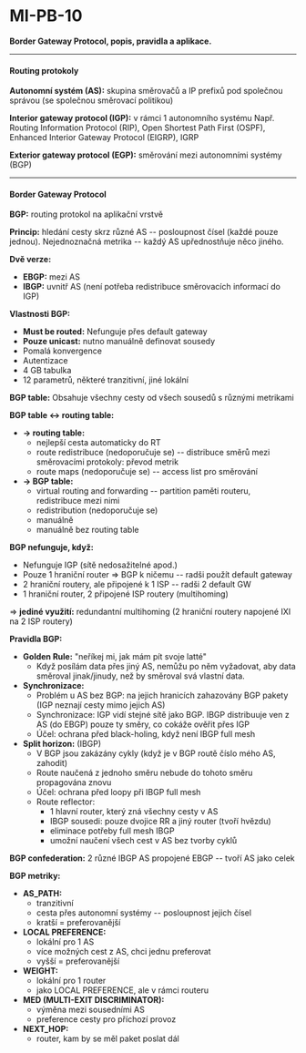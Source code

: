 # MI-PB-10
**Border Gateway Protocol, popis, pravidla a aplikace.**

---

#### Routing protokoly

**Autonomní systém (AS):** skupina směrovačů a IP prefixů pod společnou správou (se společnou směrovací politikou)

**Interior gateway protocol (IGP):** v rámci 1 autonomního systému
Např. Routing Information Protocol (RIP), Open Shortest Path First (OSPF), Enhanced Interior Gateway Protocol (EIGRP), IGRP

**Exterior gateway protocol (EGP):** směrování mezi autonomními systémy (BGP)

---

#### Border Gateway Protocol

**BGP:** routing protokol na aplikační vrstvě

**Princip:** hledání cesty skrz různé AS -- posloupnost čísel (každé pouze jednou).
Nejednoznačná metrika -- každý AS upřednostňuje něco jiného.

**Dvě verze:**
* **EBGP:** mezi AS
* **IBGP:** uvnitř AS (není potřeba redistribuce směrovacích informací do IGP)

**Vlastnosti BGP:**
* **Must be routed:** Nefunguje přes default gateway
* **Pouze unicast:** nutno manuálně definovat sousedy
* Pomalá konvergence
* Autentizace
* 4 GB tabulka
* 12 parametrů, některé tranzitivní, jiné lokální

**BGP table:** Obsahuje všechny cesty od všech sousedů s různými metrikami

**BGP table $\leftrightarrow$ routing table:**
* **$\rightarrow$ routing table:**
    * nejlepší cesta automaticky do RT
    * route redistribuce (nedoporučuje se) -- distribuce směrů mezi směrovacími protokoly: převod metrik 
    * route maps (nedoporučuje se) -- access list pro směrování
* **$\rightarrow$ BGP table:**
    * virtual routing and forwarding -- partition paměti routeru, redistribuce mezi nimi
    * redistribution (nedoporučuje se)
    * manuálně
    * manuálně bez routing table

**BGP nefunguje, když:**
* Nefunguje IGP (sítě nedosažitelné apod.)
* Pouze 1 hraniční router $\Rightarrow$ BGP k ničemu -- radši použít default gateway
* 2 hraniční routery, ale připojené k 1 ISP -- radši 2 default GW
* 1 hraniční router, 2 připojené ISP routery (multihoming)

$\Rightarrow$ **jediné využití:** redundantní multihoming (2 hraniční routery napojené IXI na 2 ISP routery)

**Pravidla BGP:**
* **Golden Rule:** "neříkej mi, jak mám pít svoje latté"
    * Když posílám data přes jiný AS, nemůžu po něm vyžadovat, aby data směroval jinak/jinudy, než by směroval svá vlastní data.
* **Synchronizace:** 
    * Problém u AS bez BGP: na jejich hranicích zahazovány BGP pakety (IGP neznají cesty mimo jejich AS)
    * Synchronizace: IGP vidí stejné sítě jako BGP. IBGP distribuuje ven z AS (do EBGP) pouze ty směry, co cokáže ověřit přes IGP
    * Účel: ochrana před black-holing, když není IBGP full mesh
* **Split horizon:** (IBGP)
    * V BGP jsou zakázány cykly (když je v BGP routě číslo mého AS, zahodit)
    * Route naučená z jednoho směru nebude do tohoto směru propagována znovu
    * Účel: ochrana před loopy při IBGP full mesh
    * Route reflector: 
        * 1 hlavní router, který zná všechny cesty v AS
        * IBGP sousedi: pouze dvojice RR a jiný router (tvoří hvězdu)
        * eliminace potřeby full mesh IBGP
        * umožní naučení všech cest v AS bez tvorby cyklů

**BGP confederation:** 2 různé IBGP AS propojené EBGP -- tvoří AS jako celek

**BGP metriky:**
* **AS_PATH:**
    * tranzitivní
    * cesta přes autonomní systémy -- posloupnost jejich čísel
    * kratší = preferovanější
* **LOCAL PREFERENCE:**
    * lokální pro 1 AS
    * více možných cest z AS, chci jednu preferovat
    * vyšší = preferovanější
* **WEIGHT:**
    * lokální pro 1 router
    * jako LOCAL PREFERENCE, ale v rámci routeru
* **MED (MULTI-EXIT DISCRIMINATOR):**
    * výměna mezi sousedními AS
    * preference cesty pro příchozí provoz
* **NEXT_HOP:**
    * router, kam by se měl paket poslat dál